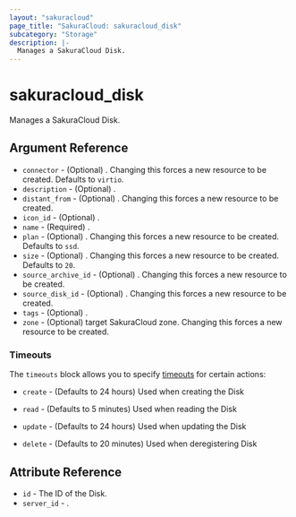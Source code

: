 ```yaml
---
layout: "sakuracloud"
page_title: "SakuraCloud: sakuracloud_disk"
subcategory: "Storage"
description: |-
  Manages a SakuraCloud Disk.
---
```


# sakuracloud_disk

Manages a SakuraCloud Disk.

## Argument Reference

* `connector` - (Optional) . Changing this forces a new resource to be created. Defaults to `virtio`.
* `description` - (Optional) .
* `distant_from` - (Optional) . Changing this forces a new resource to be created.
* `icon_id` - (Optional) .
* `name` - (Required) .
* `plan` - (Optional) . Changing this forces a new resource to be created. Defaults to `ssd`.
* `size` - (Optional) . Changing this forces a new resource to be created. Defaults to `20`.
* `source_archive_id` - (Optional) . Changing this forces a new resource to be created.
* `source_disk_id` - (Optional) . Changing this forces a new resource to be created.
* `tags` - (Optional) .
* `zone` - (Optional) target SakuraCloud zone. Changing this forces a new resource to be created.



### Timeouts

The `timeouts` block allows you to specify [timeouts](https://www.terraform.io/docs/configuration/resources.html#timeouts) for certain actions:

* `create` - (Defaults to 24 hours) Used when creating the Disk

* `read` -   (Defaults to 5 minutes) Used when reading the Disk

* `update` - (Defaults to 24 hours) Used when updating the Disk

* `delete` - (Defaults to 20 minutes) Used when deregistering Disk



## Attribute Reference

* `id` - The ID of the Disk.
* `server_id` - .




